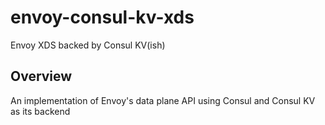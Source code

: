 # envoy-consul-kv-xds
Envoy XDS backed by Consul KV(ish)

## Overview

An implementation of Envoy's data plane API using Consul and Consul KV as its backend
